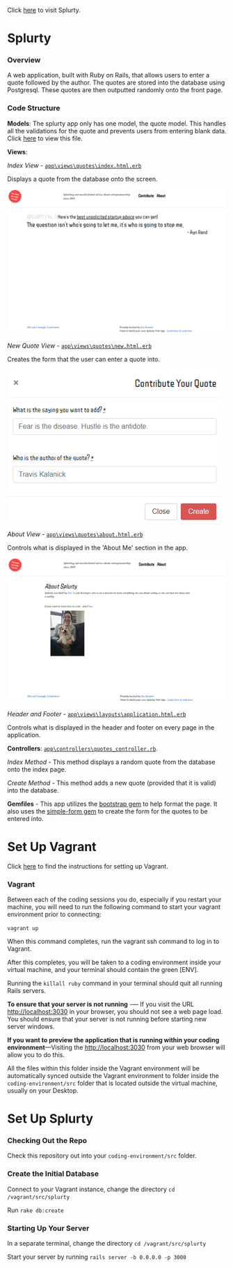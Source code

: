 Click [here](https://splurty-zoe-kramer.herokuapp.com/) to visit Splurty. 

# Splurty

### Overview

A web application, built with Ruby on Rails, that allows users to enter a quote followed by the author. The quotes are stored into the database using Postgresql. These quotes are then outputted randomly onto the front page. 

### Code Structure

**Models**: The splurty app only has one model, the quote model. This handles all the validations for the quote and prevents users from entering blank data. Click [here](https://github.com/ZoeBKramer/splurty/blob/master/app/models/quote.rb) to view this file. 

**Views**: 

*Index View* - [`app\views\quotes\index.html.erb`](https://github.com/ZoeBKramer/splurty/blob/master/app/views/quotes/index.html.erb)

Displays a quote from the database onto the screen. 

![The Index View Image](https://raw.githubusercontent.com/ZoeBKramer/splurty/master/app/assets/images/Splurty/Splurty.png)

*New Quote View* - [`app\views\quotes\new.html.erb`](https://github.com/ZoeBKramer/splurty/blob/master/app/views/quotes/new.html.erb) 

Creates the form that the user can enter a quote into.  

![The New Quote View Image](https://raw.githubusercontent.com/ZoeBKramer/splurty/master/app/assets/images/Splurty/QuoteForm.png)

*About View* - [`app\views\quotes\about.html.erb`](https://github.com/ZoeBKramer/splurty/blob/master/app/views/quotes/about.html.erb) 

Controls what is displayed in the 'About Me' section in the app. 

![The About View Image](https://raw.githubusercontent.com/ZoeBKramer/splurty/master/app/assets/images/Splurty/AboutPage.png)

*Header and Footer* - [`app\views\layouts\application.html.erb`](https://github.com/ZoeBKramer/splurty/blob/master/app/views/layouts/application.html.erb) 

Controls what is displayed in the header and footer on every page in the application. 

**Controllers**: [`app\controllers\quotes_controller.rb`](https://github.com/ZoeBKramer/splurty/blob/master/app/controllers/quotes_controller.rb). 

*Index Method* - This method displays a random quote from the database onto the index page.

*Create Method* - This method adds a new quote (provided that it is valid) into the database. 

**Gemfiles** - This app utilizes the [bootstrap gem](https://github.com/twbs/bootstrap-rubygem) to help format the page. It also uses the [simple-form gem](https://github.com/plataformatec/simple_form) to create the form for the quotes to be entered into. 

# Set Up Vagrant

Click [here](https://github.com/university-bootcamp/coding-environment/blob/master/windows-vagrant.md) to find the instructions for setting up Vagrant.

### Vagrant

Between each of the coding sessions you do, especially if you restart your machine, you will need to run the following command to start your vagrant environment prior to connecting:

`vagrant up`

When this command completes, run the vagrant ssh command to log in to Vagrant.

After this completes, you will be taken to a coding environment inside your virtual machine, and your terminal should contain the green [ENV].

Running the `killall ruby` command in your terminal should quit all running Rails servers.

**To ensure that your server is not running** -— If you visit the URL [http://localhost:3030](http://localhost:3030) in your browser, you should not see a web page load. You should ensure that your server is not running before starting new server windows.

**If you want to preview the application that is running within your coding environment**—Visiting the [http://localhost:3030](http://localhost:3030) from your web browser will allow you to do this.

All the files within this folder inside the Vagrant environment will be automatically synced outside the Vagrant environment to folder inside the `coding-environment/src` folder that is located outside the virtual machine, usually on your Desktop.

# Set Up Splurty

### Checking Out the Repo

Check this repository out into your `coding-environment/src` folder. 

### Create the Initial Database

Connect to your Vagrant instance, change the directory `cd /vagrant/src/splurty`

Run `rake db:create`

### Starting Up Your Server

In a separate terminal, change the directory `cd /vagrant/src/splurty`

Start your server by running `rails server -b 0.0.0.0 -p 3000`



